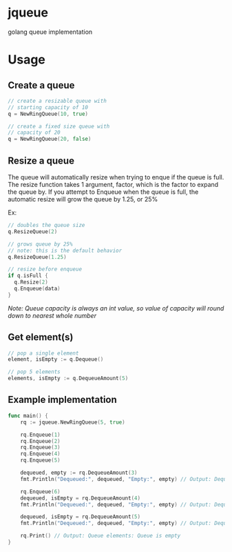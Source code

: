 # jqueue
golang queue implementation

# Usage

## Create a queue
```go
// create a resizable queue with
// starting capacity of 10
q = NewRingQueue(10, true)
```

```go
// create a fixed size queue with
// capacity of 20
q = NewRingQueue(20, false)
```

## Resize a queue
The queue will automatically resize when trying to enque if the queue is full. 
The resize function takes 1 argument, factor, which is the factor to expand the queue by.
If you attempt to Enqueue when the queue is full, the automatic resize will grow the queue by 1.25, or 25%

Ex:
```go
// doubles the queue size
q.ResizeQueue(2)

// grows queue by 25%
// note: this is the default behavior
q.ResizeQueue(1.25)

// resize before enqueue
if q.isFull {
  q.Resize(2)
  q.Enqueue(data)
}
```
*Note: Queue capacity is always an int value, so value of capacity will round down to nearest whole number*

## Get element(s)
```go
// pop a single element
element, isEmpty := q.Dequeue()

// pop 5 elements
elements, isEmpty := q.DequeueAmount(5)
```

## Example implementation
```go
func main() {
    rq := jqueue.NewRingQueue(5, true)

    rq.Enqueue(1)
    rq.Enqueue(2)
    rq.Enqueue(3)
    rq.Enqueue(4)
    rq.Enqueue(5)

    dequeued, empty := rq.DequeueAmount(3)
    fmt.Println("Dequeued:", dequeued, "Empty:", empty) // Output: Dequeued: [1 2 3] Empty: false

    rq.Enqueue(6)
    dequeued, isEmpty = rq.DequeueAmount(4)
    fmt.Println("Dequeued:", dequeued, "Empty:", empty) // Output: Dequeued: [4 5 6] Empty: true

    dequeued, isEmpty = rq.DequeueAmount(5)
    fmt.Println("Dequeued:", dequeued, "Empty:", empty) // Output: Dequeued: [] Empty: true

    rq.Print() // Output: Queue elements: Queue is empty
}
```
